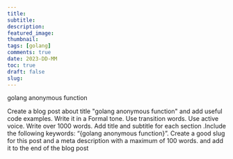 ```yaml
---
title: 
subtitle: 
description: 
featured_image: 
thumbnail: 
tags: [golang]
comments: true
date: 2023-DD-MM
toc: true
draft: false
slug: 
---
```


golang anonymous function

Create a blog post about title "golang anonymous function" and add useful code examples. Write it in a Formal tone. Use transition words. Use active voice. Write over 1000 words. Add title and subtitle for each section .Include the following keywords: “{golang anonymous function}”. Create a good slug for this post and a meta description with a maximum of 100 words. and add it to the end of the blog post

